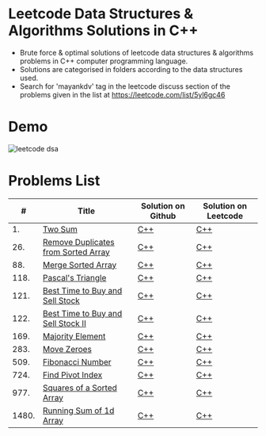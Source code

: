 # Leetcode Data Structures & Algorithms Solutions in C++
- Brute force &amp; optimal solutions of leetcode data structures &amp; algorithms problems in C++ computer programming language.
- Solutions are categorised in folders according to the data structures used.
- Search for 'mayankdv' tag in the leetcode discuss section of the problems given in the list at https://leetcode.com/list/5yl6gc46

# Demo

![leetcode dsa](https://user-images.githubusercontent.com/87348490/149465554-e6d197e1-a31c-4b5f-b1c3-fc47f7932e96.gif)

# Problems List

| # | Title | Solution on Github | Solution on Leetcode |
|---| ----- | -------- | ---------- |
|1.|[Two Sum](https://leetcode.com/problems/two-sum/) | [C++](Arrays/1_Two_Sum.cpp)|[C++](https://leetcode.com/problems/two-sum/discuss/1328401/C%2B%2B-or-Brute-force-and-Efficient-Solution-or-Time-O(N)-or-Auxiliary-Space-O(N))|
|26.|[Remove Duplicates from Sorted Array](https://leetcode.com/problems/remove-duplicates-from-sorted-array/) | [C++](Arrays/26_Remove_Duplicates_from_Sorted_Array.cpp)|[C++](https://leetcode.com/problems/remove-duplicates-from-sorted-array/discuss/1350762/C%2B%2B-or-Brute-Force-or-Optimal(Two-Pointer-Method)-or-Solution-or-Time-O(N)-or-Auxiliary-Space-O(1)-or)|
|88.|[Merge Sorted Array](https://leetcode.com/problems/merge-sorted-array/) | [C++](Arrays/88_Merge_Sorted_Array.cpp)|[C++](https://leetcode.com/problems/merge-sorted-array/discuss/1356980/C%2B%2B-or-Brute-force-or-Optimal-or-Solution-or-Time-O(N)-or-Auxiliary-Space-O(1))|
|118.|[Pascal's Triangle](https://leetcode.com/problems/pascals-triangle/) | [C++](Arrays/118_Pascal-s_Triangle.cpp)|[C++](https://leetcode.com/problems/pascals-triangle/discuss/1350114/C%2B%2B-or-Brute-Force-or-Commented-or-Solution-or-Time-O(N2)-or-Auxiliary-Space-O(1))|
|121.|[Best Time to Buy and Sell Stock](https://leetcode.com/problems/best-time-to-buy-and-sell-stock/) | [C++](Arrays/121_Best_Time_to_Buy_and_Sell_Stock.cpp)|[C++](https://leetcode.com/problems/best-time-to-buy-and-sell-stock/discuss/1330044/C%2B%2B-or-Brute-Force-or-Efficient-or-Solution-or-Time-O(N)-or-Auxiliary-Space-O(1))|
|122.|[Best Time to Buy and Sell Stock II](https://leetcode.com/problems/best-time-to-buy-and-sell-stock-ii/) | [C++](Arrays/122_Best_Time_to_Buy_and_Sell_Stock_II.cpp)|[C++](https://leetcode.com/problems/best-time-to-buy-and-sell-stock-ii/discuss/1336030/C%2B%2B-or-Optimal-or-Solution-or-Time-O(N)-or-Auxiliary-Space-O(1)-or)|
|169.|[Majority Element](https://leetcode.com/problems/majority-element/) | [C++](Arrays/169_Majority_Element.cpp)|[C++](https://leetcode.com/problems/majority-element/discuss/1336949/C%2B%2B-or-Brute-Force-or-Better-or-Optimal(Moore's-Voting-Algorithm)-or-Time-O(N)-or-Auxiliary-Space-O(1))|
|283.|[Move Zeroes](https://leetcode.com/problems/move-zeroes/) | [C++](Arrays/169_Majority_Element.cpp)|[C++](https://leetcode.com/problems/move-zeroes/discuss/1332325/C%2B%2B-or-Brute-Force-or-Efficient(Two-Pointer-Method)-or-Solution-or-Time-O(N)-or-Auxiliary-Space-O(1)-or)|
|509.|[Fibonacci Number](https://leetcode.com/problems/fibonacci-number/) | [C++](Arrays/509_Fibonacci_Number.cpp)|[C++](https://leetcode.com/problems/fibonacci-number/discuss/1349762/C%2B%2B-or-Brute-Force-or-Efficient-or-Optimal-or-Solution-or-Time-O(1)-or-Auxiliary-Space-O(1))|
|724.|[Find Pivot Index](https://leetcode.com/problems/find-pivot-index/) | [C++](Arrays/724_Find_Pivot_Index.cpp)|[C++](https://leetcode.com/problems/find-pivot-index/discuss/1335972/C%2B%2B-or-Brute-Force-or-Efficient-or-Solution-or-Time-O(N)-or-Auxiliary-Space-O(N)-or)|
|977.|[Squares of a Sorted Array](https://leetcode.com/problems/squares-of-a-sorted-array/) | [C++](Arrays/977_Squares_of_a_Sorted_Array.cpp)|[C++](https://leetcode.com/problems/squares-of-a-sorted-array/discuss/1347571/C%2B%2B-or-Brute-Force-or-Efficient(Two-Pointer-Method)-or-Solution-or-Time-O(N)-or-Auxiliary-Space-O(1))|
|1480.|[Running Sum of 1d Array](https://leetcode.com/problems/running-sum-of-1d-array/) | [C++](Arrays/1480_Running_Sum_of_1d_Array.cpp)|[C++](https://leetcode.com/problems/running-sum-of-1d-array/discuss/1334814/C%2B%2B-or-Brute-force-and-Efficient-Solutions-or-Time-O(N)-or-Auxiliary-Space-O(1))|
